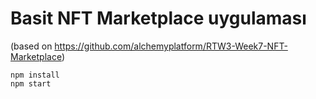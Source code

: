 # Basit NFT Marketplace uygulaması
(based on https://github.com/alchemyplatform/RTW3-Week7-NFT-Marketplace)

```
npm install
npm start
```
